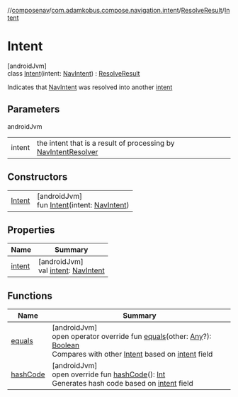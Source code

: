 //[composenav](../../../../index.md)/[com.adamkobus.compose.navigation.intent](../../index.md)/[ResolveResult](../index.md)/[Intent](index.md)

# Intent

[androidJvm]\
class [Intent](index.md)(intent: [NavIntent](../../-nav-intent/index.md)) : [ResolveResult](../index.md)

Indicates that [NavIntent](../../-nav-intent/index.md) was resolved into another [intent](intent.md)

## Parameters

androidJvm

| | |
|---|---|
| intent | the intent that is a result of processing by [NavIntentResolver](../../../com.adamkobus.compose.navigation/-nav-intent-resolver/index.md) |

## Constructors

| | |
|---|---|
| [Intent](-intent.md) | [androidJvm]<br>fun [Intent](-intent.md)(intent: [NavIntent](../../-nav-intent/index.md)) |

## Properties

| Name | Summary |
|---|---|
| [intent](intent.md) | [androidJvm]<br>val [intent](intent.md): [NavIntent](../../-nav-intent/index.md) |

## Functions

| Name | Summary |
|---|---|
| [equals](equals.md) | [androidJvm]<br>open operator override fun [equals](equals.md)(other: [Any](https://kotlinlang.org/api/latest/jvm/stdlib/kotlin/-any/index.html)?): [Boolean](https://kotlinlang.org/api/latest/jvm/stdlib/kotlin/-boolean/index.html)<br>Compares with other [Intent](index.md) based on [intent](intent.md) field |
| [hashCode](hash-code.md) | [androidJvm]<br>open override fun [hashCode](hash-code.md)(): [Int](https://kotlinlang.org/api/latest/jvm/stdlib/kotlin/-int/index.html)<br>Generates hash code based on [intent](intent.md) field |
